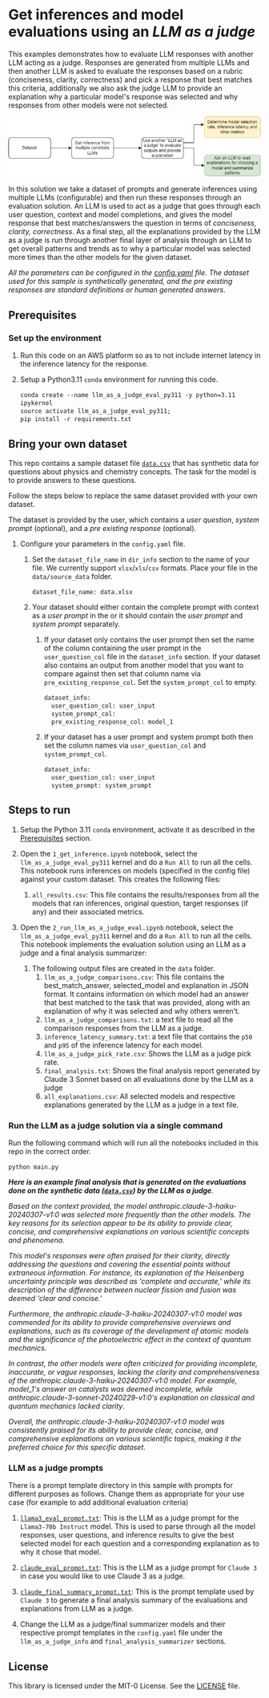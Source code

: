 # Get inferences and model evaluations using an _LLM as a judge_

This examples demonstrates how to evaluate LLM responses with another LLM acting as a judge. Responses are generated from multiple LLMs and then another LLM is asked to evaluate the responses based on a rubric (conciseness, clarity, correctness) and pick a response that best matches this criteria, additionally we also ask the judge LLM to provide an explanation why a particular model's response was selected and why responses from other models were not selected.

![LLM as a judge workflow](./img/llm_as_a_judge.png)

In this solution we take a dataset of prompts and generate inferences using multiple LLMs (configurable) and then run these responses through an evaluation solution. An LLM is used to act as a judge that goes through each user question, context and model completions, and gives the model response that best matches/answers the question in terms of _conciseness, clarity, correctness_. As a final step, all the explanations provided by the LLM as a judge is run through another final layer of analysis through an LLM to get overall patterns and trends as to why a particular model was selected more times than the other models for the given dataset.

*All the parameters can be configured in the [config.yaml](config.yaml) file. The dataset used for this sample is synthetically generated, and the pre existing responses are standard definitions or human generated answers*.

## Prerequisites

### Set up the environment

1. Run this code on an AWS platform so as to not include internet latency in the inference latency for the response.

1. Setup a Python3.11 `conda` environment for running this code.

    ```{.bash}
    conda create --name llm_as_a_judge_eval_py311 -y python=3.11 ipykernel
    source activate llm_as_a_judge_eval_py311;
    pip install -r requirements.txt
    ```

## Bring your own dataset

This repo contains a sample dataset file [`data.csv`](./data/source_data/data.csv) that has synthetic data for questions about physics and chemistry concepts. The task for the model is to provide answers to these questions.

Follow the steps below to replace the same dataset provided with your own dataset.

 The dataset is provided by the user, which contains a _user question_, _system prompt_ (optional), and a _pre existing response_ (optional).

1. Configure your parameters in the `config.yaml` file.

    1. Set the `dataset_file_name` in `dir_info` section to the name of your file. We currently support `xlsx`/`xls`/`csv` formats. Place your file in the `data/source_data` folder.

        ```{.yaml}
        dataset_file_name: data.xlsx
        ```

    1. Your dataset should either contain the complete prompt with context as a _user prompt_ in the or it should contain the _user prompt_ and _system prompt_ separately.

        1. If your dataset only contains the user prompt then set the name of the column containing the user prompt in the `user_question_col` file in the `dataset_info` section. If your dataset also contains an output from another model that you want to compare against then set that column name via `pre_existing_response_col`. Set the `system_prompt_col` to empty.

            ```{.yaml}
            dataset_info:
              user_question_col: user_input
              system_prompt_col:
              pre_existing_response_col: model_1
            ```

        1. If your dataset has a user prompt and system prompt both then set the column names via `user_question_col` and `system_prompt_col`.

            ```{.yaml}
            dataset_info:
              user_question_col: user_input
              system_prompt: system_prompt
            ```

## Steps to run

1. Setup the Python 3.11 `conda` environment, activate it as described in the [Prerequisites](#prerequisites) section.

1. Open the `1_get_inference.ipynb` notebook, select the `llm_as_a_judge_eval_py311` kernel and do a `Run All` to run all the cells. This notebook runs inferences on models (specified in the config file) against your custom dataset. This creates the following files:
    1. `all_results.csv`: This file contains the results/responses from all the models that ran inferences, original question, target responses (if any) and their associated metrics.

1. Open the `2_run_llm_as_a_judge_eval.ipynb` notebook, select the `llm_as_a_judge_eval_py311` kernel and do a `Run All` to run all the cells. This notebook implements the evaluation solution using an LLM as a judge and a final analysis summarizer:
    1. The following output files are created in the `data` folder.
        1. `llm_as_a_judge_comparisons.csv`: This file contains the best_match_answer, selected_model and explanation in JSON format. It contains information on which model had an answer that best matched to the task that was provided, along with an explanation of why it was selected and why others weren’t.
        1. `llm_as_a_judge_comparisons.txt`: a text file to read all the comparison responses from the LLM as a judge.
        1. `inference_latency_summary.txt`: a text file that contains the `p50` and `p95` of the inference latency for each model.
        1. `llm_as_a_judge_pick_rate.csv`: Shows the LLM as a judge pick rate.
        1. `final_analysis.txt`: Shows the final analysis report generated by Claude 3 Sonnet based on all evaluations done by the LLM as a judge
        1. `all_explanations.csv`: All selected models and respective explanations generated by the LLM as a judge in a text file.

### Run the LLM as a judge solution via a single command

Run the following command which will run all the notebooks included in this repo in the correct order.

```{.bash}
python main.py
```

**_Here is an example final analysis that is generated on the evaluations done on the synthetic data ([`data.csv`](./data/source_data/data.csv)) by the LLM as a judge_**.

_Based on the context provided, the model anthropic.claude-3-haiku-20240307-v1:0 was selected more frequently than the other models. The key reasons for its selection appear to be its ability to provide clear, concise, and comprehensive explanations on various scientific concepts and phenomena_.

_This model's responses were often praised for their clarity, directly addressing the questions and covering the essential points without extraneous information. For instance, its explanation of the Heisenberg uncertainty principle was described as 'complete and accurate,' while its description of the difference between nuclear fission and fusion was deemed 'clear and concise.'_

_Furthermore, the anthropic.claude-3-haiku-20240307-v1:0 model was commended for its ability to provide comprehensive overviews and explanations, such as its coverage of the development of atomic models and the significance of the photoelectric effect in the context of quantum mechanics_.

_In contrast, the other models were often criticized for providing incomplete, inaccurate, or vague responses, lacking the clarity and comprehensiveness of the anthropic.claude-3-haiku-20240307-v1:0 model. For example, model_1's answer on catalysts was deemed incomplete, while anthropic.claude-3-sonnet-20240229-v1:0's explanation on classical and quantum mechanics lacked clarity_.

_Overall, the anthropic.claude-3-haiku-20240307-v1:0 model was consistently praised for its ability to provide clear, concise, and comprehensive explanations on various scientific topics, making it the preferred choice for this specific dataset_.

### LLM as a judge prompts

There is a prompt template directory in this sample with prompts for different purposes as follows. Change them as appropriate for your use case (for example to add additional evaluation criteria)

1. [`llama3_eval_prompt.txt`](./data/prompt_template/llama3_eval_prompt.txt): This is the LLM as a judge prompt for the `Llama3-70b Instruct` model. This is used to parse through all the model responses, user questions, and inference results to give the best selected model for each question and a corresponding explanation as to why it chose that model.

1. [`claude_eval_prompt.txt`](./data/prompt_template/claude_eval_prompt.txt): This is the LLM as a judge prompt for `Claude 3` in case you would like to use Claude 3 as a judge.

1. [`claude_final_summary_prompt.txt`](./data/prompt_template/claude_final_summary_prompt.txt): This is the prompt template used by `Claude 3` to generate a final analysis summary of the evaluations and explanations from LLM as a judge.

1. Change the LLM as a judge/final summarizer models and their respective prompt templates in the `config.yaml` file under the `llm_as_a_judge_info` and `final_analysis_summarizer` sections.

## License

This library is licensed under the MIT-0 License. See the [LICENSE](./LICENSE) file.
